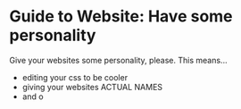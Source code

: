 # Guide to Website: Have some personality

Give your websites some personality, please. This means...
- editing your css to be cooler
- giving your websites ACTUAL NAMES
- and o
